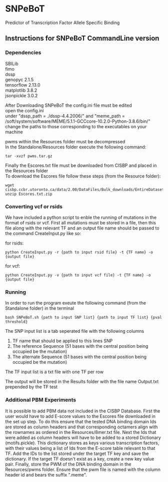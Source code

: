# SNPeBoT
Predictor of Transcription Factor Allele Specific Binding  

## Instructions for SNPeBoT CommandLine version

### Dependencies
SBILib  
fimo  
dssp  
genopyc 2.1.5  
tensorflow 2.13.0  
matplotlib 3.8.2  
jsonpickle 3.0.2  

After Downloading SNPeBoT the config.ini file must be edited  
open the config.ini  
under "dssp_path = ./dssp-4.4.2006/" and "meme_path = /soft/system/software/MEME/5.1.1-GCCcore-10.2.0-Python-3.8.6/bin/" change the paths to those corresponding to the executables on your machine  

pwms within the Resources folder must be decompressed  
In the Standalone/Resources folder execute the following command:  
```console
tar -xvzf pwms.tar.gz
```
Finally the Escores.txt file must be downloaded from CISBP and placed in the Resources folder  
To download the Escores file follow these steps (from the Resource folder):
```console
wget cisbp.ccbr.utoronto.ca/data/2.00/DataFiles/Bulk_downloads/EntireDataset/Escores.txt.zip
unzip Escores.txt.zip  
```
### Converting vcf or rsids

We have included a python script to enble the running of mutations in the format of rsids or vcf.
First all mutations must be stored in a file, then this file along with the relevant TF and an output file name should be passed to the command CreateInput.py like so:

for rsids:
```
python CreateInput.py -r {path to input rsid file} -t {TF name} -o {output file}
```

for vcf:
```
python CreateInput.py -v {path to input vcf file} -t {TF name} -o {output file}
```

### Running 

In order to run the program exeute the following command (from the Standalone folder) in the terminal  


```console
bash SNPeBoT.sh {path to input SNP list} {path to input TF list} {pval threshold}
```
The SNP input list is a tab seperated file with the following columns  
1) TF name that should be applied to this lines SNP  
2) The reference Sequence (51 bases with the central position being occupied be the mutation)  
3) The alternate Sequence (51 bases with the central position being occupied be the mutation)  

The TF input list is a txt file with one TF per row  


The output will be stored in the Results folder with the file name Output.txt prepended by the TF test  

### Additional PBM Experiments

It is possible to add PBM data not included in the CISBP Database. First the user would have to add E-score values to the Escores file downloaded in the set up step. To do this ensure that the tested DNA binding domain Ids are stored as column headers and that corresponding octamers align with the rownames as ordered in the Resources/8mer.txt file.
Next the Ids that were added as column headers will have to be added to a stored Dictionary (motifs.pickle). This dictionary stores as keys various transcription factors, with their values being a list of Ids from the E-score table relevant to that TF. Add the IDs to the list stored under the target TF key and save the dictionary. If the target TF doesn't exist as a key, create a new key value pair. Finally, store the PWM of the DNA binding domain in the Resources/pwms folder. Ensure that the pwm file is named with the column header id and bears the suffix ".meme". 

